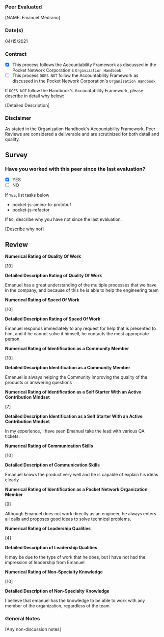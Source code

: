### Peer Evaluated
[NAME: Emanuel Medrano]
### Date(s)
04/15/2021
### Contract
- [X] This process follows the Accountability Framework as discussed in the Pocket Network Corporation's `Organization Handbook`
- [ ] This process `DOES NOT` follow the Accountability Framework as discussed in the Pocket Network Corporation's `Organization Handbook`

If `DOES NOT` follow the Handbook's Accountability Framework, please describe in detail why below:

[Detailed Description]
### Disclaimer
As stated in the Organization Handbook's Accountability Framework, Peer Reviews are considered a deliverable and are scrutinized for both detail and quality.
## Survey
### Have you worked with this peer since the last evaluation?
- [X] YES
- [ ] NO

If `YES`, list tasks below
- pocket-js-amino-to-protobuf
- pocket-js-refactor


If `NO`, describe why you have not since the last evaluation.

[Describe why not]
## Review
**Numerical Rating of Quality Of Work** 

[10]

**Detailed Description Rating of Quality Of Work** 

Emanuel has a great understanding of the multiple processes that we have in the company, and because of this he is able to help the engineering team

**Numerical Rating of Speed Of Work** 

[10]

**Detailed Description Rating of Speed Of Work** 

Emanuel responds immediately to any request for help that is presented to him, and if he cannot solve it himself, he contacts the most appropriate person. 


**Numerical Rating of Identification as a Community Member** 

[10]

**Detailed Description Identification as a Community Member** 

Emanuel is always helping the Community improving the quality of the products or answering questions

**Numerical Rating of Identification as a Self Starter With an Active Contribution Mindset** 

[7]

**Detailed Description Identification as a Self Starter With an Active Contribution Mindset** 

In my experience, I have seen Emanuel take the lead with various QA tickets.

**Numerical Rating of Communication Skills** 

[10]

**Detailed Description of Communication Skills** 

Emanuel knows the product very well and he is capable of explain his ideas clearly

**Numerical Rating of Identification as a Pocket Network Organization Member** 

[9]

Although Emanuel does not work directly as an engineer, he always enters all calls and proposes good ideas to solve technical problems.

**Numerical Rating of Leadership Qualities** 

[4]

**Detailed Description of Leadership Qualities** 

It may be due to the type of work that he does, but I have not had the impression of leadership from Emanuel

**Numerical Rating of Non-Specialty Knowledge** 

[10]

**Detailed Description of Non-Specialty Knowledge** 

I believe that emanuel has the knowledge to be able to work with any member of the organization, regardless of the team.



### General Notes
[Any non-discussion notes]